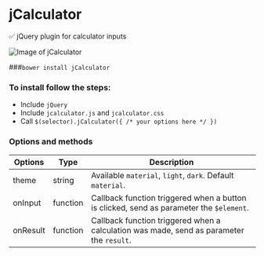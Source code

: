# jCalculator

:white_check_mark: jQuery plugin for calculator inputs

![Image of jCalculator](http://i.imgur.com/VODhXOc.png)


###```bower install jCalculator```

### To install follow the steps:
  
  - Include ```jQuery```
  - Include ```jcalculator.js``` and ```jcalculator.css```
  - Call ```$(selector).jCalculator({ /* your options here */ })```


### Options and methods


| Options  |  Type    |                                      Description                                      |
|----------|----------|---------------------------------------------------------------------------------------|
| theme    | string   | Available ```material```, ```light```, ```dark```. Default ```material```.                                    |
| onInput  | function | Callback function triggered when a button is clicked, send as parameter the ```$element```. |
| onResult | function | Callback function triggered when a calculation was made, send as parameter the ```result```.  |
